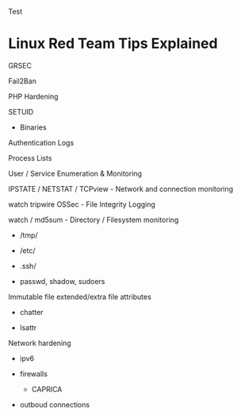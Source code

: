 Test



# Linux Red Team Tips Explained

GRSEC

Fail2Ban

PHP Hardening

SETUID

- Binaries

Authentication Logs

Process Lists

User / Service Enumeration & Monitoring

IPSTATE / NETSTAT / TCPview - Network and connection monitoring

watch tripwire OSSec - File Integrity Logging 

watch / md5sum - Directory / Filesystem monitoring

- /tmp/

- /etc/

- .ssh/

- passwd, shadow, sudoers

Immutable file extended/extra file attributes

- chatter

- lsattr

Network hardening

- ipv6

- firewalls
  
  - CAPRICA

- outboud connections


